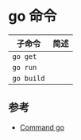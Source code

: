 # go 命令

| 子命令     | 简述 |
| ---------- | ---- |
| `go get`   |      |
| `go run`   |      |
| `go build` |      |

## 参考

* [Command go](https://golang.google.cn/cmd/go/)
